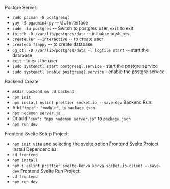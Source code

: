 Postgre Server:
  - `sudo pacman -S postgresql`
  - `yay -S pgadmin4-py` -- GUI interface
  - `sudo -iu postgres` -- Switch to postgres user, `exit` to exit
  - `initdb -D /var/lib/postgres/data` -- initialize postgres
  - `createuser --interactive` -- to create user
  - `createdb flappy` -- to create database
  - `pg_ctl -D /var/lib/postgres/data -l logfile start` -- start the database
  - `exit` - to exit the user
  - `sudo systemctl start postgresql.service` - start the postgre service
  - `sudo systemctl enable postgresql.service` - enable the postgre service

Backend Create:
  - `mkdir backend && cd backend`
  - `npm init`
  - `npm install eslint prettier socket.io --save-dev`
Backend Run:
  - Add `"type": "module",` to `package.json`
  - `npx nodemon server.js`
  - Or add `"dev": "npx nodemon server.js"` to `package.json`
  - `npm run dev`

Frontend Svelte Setup Project:
  - `npm init vite` and selecting the svelte option
Frontend Svelte Project Install Dependencies:
  - `cd frontend`
  - `npm install`
  - `npm i eslint prettier svelte-konva konva socket.io-client --save-dev`
Frontend Svelte Run Project:
  - `cd frontend`
  - `npm run dev`